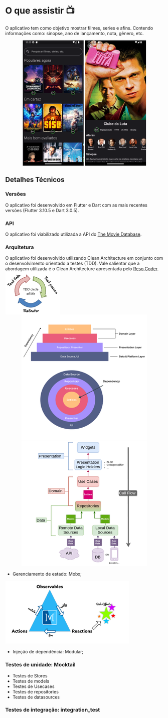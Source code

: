 # O que assistir 📺

O aplicativo tem como objetivo mostrar filmes, series e afins. Contendo informações como: sinopse, ano de lançamento, nota, gênero, etc. 

<div align="center">
<img src="/assets/images/home.png" alt="Home" style="height: 400px; "/>
<img src="/assets/images/details.png" alt="Details" style="height: 400px; "/>
</div>

## Detalhes Técnicos

### Versões
O aplicativo foi desenvolvido em Flutter e Dart com as mais recentes versões (Flutter 3.10.5 e Dart 3.0.5). 
### API
O aplicativo foi viabilizado utilizada a API do [The Movie Database](https://www.themoviedb.org/).

### Arquitetura

O aplicativo foi desenvolvido utilizando Clean Architecture em conjunto com o desenvolvimento orientado a testes (TDD). Vale salientar que a abordagem utilizada é o Clean Architecture apresentada pelo [Reso Coder](https://resocoder.com/flutter-clean-architecture-tdd/).
<img src="/assets/images/tdd.png" align="left" alt="TDD" style="width: 175px; height: 125;"/>

<br clear="left"/>

<div align="center" >
<img src="/assets/images/clean-arch.png" alt="Clean Architecture" style="width: 400px; height: 400px;"/>
<img src="/assets/images/clean-arch-call-flow.png" alt="Clean Architecture" style="width: 400px; height:400px"/>
</div>

- Gerenciamento de estado: Mobx;

<img src="/assets/images/mobx.png" alt="Mobx" style="height: 200px; "/>

- Injeção de dependência: Modular;

### Testes de unidade: Mocktail

- Testes de Stores
- Testes de models
- Testes de Usecases
- Testes de repositories
- Testes de datasources

### Testes de integração: integration_test

